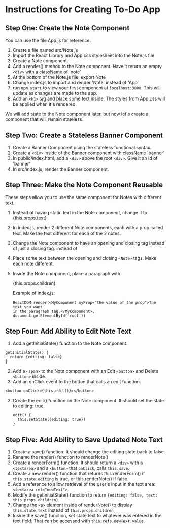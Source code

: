 Instructions for Creating To-Do App
======

Step One: Create the Note Component
------

You can use the file App.js for reference.

1. Create a file named src/Note.js
2. Import the React Library and App.css stylesheet into the Note.js file
3. Create a Note component.
4. Add a render() method to the Note component. Have it return an empty
   `<div>` with a className of 'note'
5. At the bottom of the Note.js file, export Note
6. Change index.js to import and render 'Note' instead of 'App'
7. run `npm start` to view your first component at `localhost:3000`. This will
   update as changes are made to the app.
8. Add an `<h1>` tag and place some text inside. The styles from App.css will be
   applied when it's rendered.

We will add state to the Note component later, but now let's create a component
that will remain stateless.

Step Two: Create a Stateless Banner Component
------

1. Create a Banner Component using the stateless functional syntax.
2. Create a `<div>` inside of the Banner component with className 'banner'
3. In public/index.html, add a `<div>` above the root `<div>`. Give it an id of
   'banner'
4. In src/index.js, render the Banner component.

Step Three: Make the Note Component Reusable
------

These steps allow you to use the same component for Notes with different text.

1. Instead of having static text in the Note component, change it to
   {this.props.text}
2. In index.js, render 2 different Note components, each with a prop called
   text. Make the text different for each of the 2 notes.
3. Change the Note component to have an opening and closing tag instead of just
   a closing tag. <Note></Note> instead of </Note>
4. Place some text between the opening and closing `<Note>` tags. Make each note
   different.
4. Inside the Note component, place a paragraph with <p>{this.props.children}</p>

   Example of index.js:
   ```
   ReactDOM.render(<MyComponent myProp="the value of the prop">The text you want
   in the paragraph tag.</MyComponent>,
   document.getElementById('root'))
   ```

Step Four: Add Ability to Edit Note Text
------

1. Add a getInitialState() function to the Note component.
  ```
  getInitialState() {
    return {editing: false}
  }
  ```
2. Add a `<span>` to the Note component with an Edit `<button>` and Delete
   `<button>` inside.
3. Add an onClick event to the button that calls an edit function.

  ```
  <button onClick={this.edit()}></button>
  ```
3. Create the edit() function on the Note component. It should set the state to
   editing: true.

   ```
   edit() {
     this.setState({editing: true})
   }
   ```

Step Five: Add Ability to Save Updated Note Text
------

1. Create a save() function. It should change the editing state back to false
2. Rename the render() function to renderNote()
3. Create a renderForm() function. It should return a `<div>` with a `<textarea>` and a `<button>` that `onClick`, calls `this.save`.
4. Create a new render() function that returns this.renderForm() if `this.state.editing` is true, or this.renderNote() if false.
5. Add a reference to allow retrieval of the user's input in the text area: `<textarea ref="newText">`
6. Modify the getInitialState() function to return `{editing: false, text:
   this.props.children}`
7. Change the `<p>` element inside of renderNote() to display `this.state.text`
   instead of `this.props.children`
8. Inside the save() function, set state.text to whatever was entered in the
   text field. That can be accessed with `this.refs.newText.value`.
